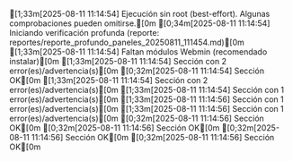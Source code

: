 [1;33m[2025-08-11 11:14:54] Ejecución sin root (best-effort). Algunas comprobaciones pueden omitirse.[0m
[0;34m[2025-08-11 11:14:54] Iniciando verificación profunda (reporte: reportes/reporte_profundo_paneles_20250811_111454.md)[0m
[1;33m[2025-08-11 11:14:54] Faltan módulos Webmin (recomendado instalar)[0m
[1;33m[2025-08-11 11:14:54] Sección con 2 error(es)/advertencia(s)[0m
[0;32m[2025-08-11 11:14:54] Sección OK[0m
[1;33m[2025-08-11 11:14:54] Sección con 2 error(es)/advertencia(s)[0m
[1;33m[2025-08-11 11:14:54] Sección con 1 error(es)/advertencia(s)[0m
[1;33m[2025-08-11 11:14:56] Sección con 1 error(es)/advertencia(s)[0m
[1;33m[2025-08-11 11:14:56] Sección con 1 error(es)/advertencia(s)[0m
[0;32m[2025-08-11 11:14:56] Sección OK[0m
[0;32m[2025-08-11 11:14:56] Sección OK[0m
[0;32m[2025-08-11 11:14:56] Sección OK[0m
[0;32m[2025-08-11 11:14:56] Sección OK[0m
